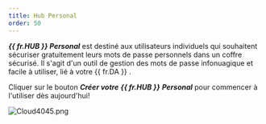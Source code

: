 ```yaml
---
title: Hub Personal
order: 50
---
```

***{{ fr.HUB }} Personal*** est destiné aux utilisateurs individuels qui souhaitent sécuriser gratuitement leurs mots de passe personnels dans un coffre sécurisé. Il s'agit d'un outil de gestion des mots de passe infonuagique et facile à utiliser, lié à votre {{ fr.DA }} .  

Cliquer sur le bouton ***Créer votre*** ***{{ fr.HUB }}*** ***Personal*** pour commencer à l'utiliser dès aujourd'hui!  

![Cloud4045.png](/img/fr/cloud/Cloud4045.png) 
